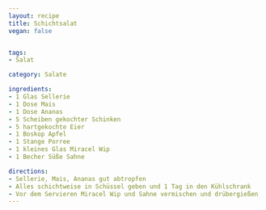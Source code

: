 ```yaml
---
layout: recipe
title: Schichtsalat
vegan: false


tags:
- Salat

category: Salate

ingredients:
- 1 Glas Sellerie
- 1 Dose Mais
- 1 Dose Ananas
- 5 Scheiben gekochter Schinken
- 5 hartgekochte Eier
- 1 Boskop Apfel
- 1 Stange Porree
- 1 kleines Glas Miracel Wip
- 1 Becher Süße Sahne

directions:
- Sellerie, Mais, Ananas gut abtropfen
- Alles schichtweise in Schüssel geben und 1 Tag in den Kühlschrank
- Vor dem Servieren Miracel Wip und Sahne vermischen und drübergießen
---
```

